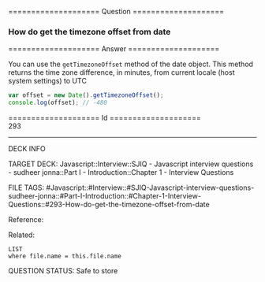 ==================== Question ====================  

### How do get the timezone offset from date  

==================== Answer ====================  

You can use the `getTimezoneOffset` method of the date object. This method
returns the time zone difference, in minutes, from current locale (host system
settings) to UTC

```javascript
var offset = new Date().getTimezoneOffset();
console.log(offset); // -480
```

==================== Id ====================  
293
<!--ID: 1707879827009-->

---

DECK INFO

TARGET DECK: Javascript::Interview::SJIQ - Javascript interview questions - sudheer jonna::Part I - Introduction::Chapter 1 - Interview Questions

FILE TAGS: #Javascript::#Interview::#SJIQ-Javascript-interview-questions-sudheer-jonna::#Part-I-Introduction::#Chapter-1-Interview-Questions::#293-How-do-get-the-timezone-offset-from-date

Reference:

Related:

```dataview
LIST
where file.name = this.file.name
```
QUESTION STATUS: Safe to store
